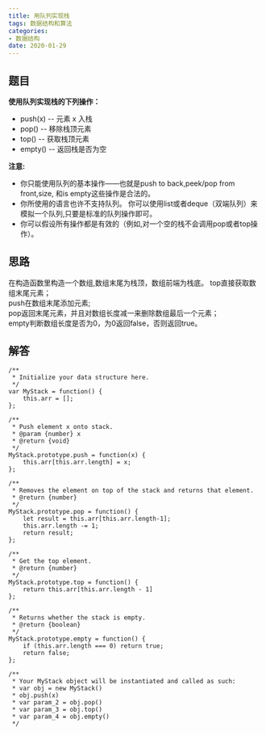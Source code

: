 ```yaml
---
title: 用队列实现栈
tags: 数据结构和算法
categories: 
- 数据结构
date: 2020-01-29
---
```


## 题目
**使用队列实现栈的下列操作：**
* push(x) -- 元素 x 入栈
* pop() -- 移除栈顶元素
* top() -- 获取栈顶元素
* empty() -- 返回栈是否为空

**注意:**
* 你只能使用队列的基本操作——也就是push to back,peek/pop from front,size, 和is empty这些操作是合法的。
* 你所使用的语言也许不支持队列。 你可以使用list或者deque（双端队列）来模拟一个队列,只要是标准的队列操作即可。
* 你可以假设所有操作都是有效的（例如,对一个空的栈不会调用pop或者top操作）。

## 思路
在构造函数里构造一个数组,数组末尾为栈顶，数组前端为栈底。
top直接获取数组末尾元素；<br/>
push在数组末尾添加元素;<br/>
pop返回末尾元素，并且对数组长度减一来删除数组最后一个元素；<br/>
empty判断数组长度是否为0，为0返回false，否则返回true。

## 解答
```
/**
 * Initialize your data structure here.
 */
var MyStack = function() {
	this.arr = [];
};

/**
 * Push element x onto stack. 
 * @param {number} x
 * @return {void}
 */
MyStack.prototype.push = function(x) {
	this.arr[this.arr.length] = x;
};

/**
 * Removes the element on top of the stack and returns that element.
 * @return {number}
 */
MyStack.prototype.pop = function() {
	let result = this.arr[this.arr.length-1];
    this.arr.length -= 1;
    return result;
};

/**
 * Get the top element.
 * @return {number}
 */
MyStack.prototype.top = function() {
	return this.arr[this.arr.length - 1]
};

/**
 * Returns whether the stack is empty.
 * @return {boolean}
 */
MyStack.prototype.empty = function() {
	if (this.arr.length === 0) return true;
	return false;
};

/**
 * Your MyStack object will be instantiated and called as such:
 * var obj = new MyStack()
 * obj.push(x)
 * var param_2 = obj.pop()
 * var param_3 = obj.top()
 * var param_4 = obj.empty()
 */
```